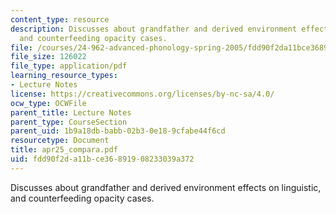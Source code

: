 ```yaml
---
content_type: resource
description: Discusses about grandfather and derived environment effects on linguistic,
  and counterfeeding opacity cases.
file: /courses/24-962-advanced-phonology-spring-2005/fdd90f2da11bce36891908233039a372_apr25_compara.pdf
file_size: 126022
file_type: application/pdf
learning_resource_types:
- Lecture Notes
license: https://creativecommons.org/licenses/by-nc-sa/4.0/
ocw_type: OCWFile
parent_title: Lecture Notes
parent_type: CourseSection
parent_uid: 1b9a18db-babb-02b3-0e18-9cfabe44f6cd
resourcetype: Document
title: apr25_compara.pdf
uid: fdd90f2d-a11b-ce36-8919-08233039a372
---
```

Discusses about grandfather and derived environment effects on linguistic, and counterfeeding opacity cases.